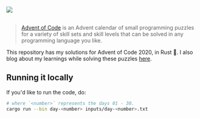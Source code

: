 <div>
<br>
<img src="https://og.shrirambalaji.com/api/images?title=Advent%20of%20Code&subtitle=2020%20in%20Rust&center=true&hideUsername=true&center=true&backgroundImageURL=https://www.raycast.com/uploads/wallpapers/ray-of-lights-preview.png" />
</br>
</div>
<br>

> [Advent of Code](https://adventofcode.com) is an Advent calendar of small programming puzzles for a variety of skill sets and skill levels that can be solved in any programming language you like.

This repository has my solutions for Advent of Code 2020, in Rust :crab:. I also blog about my learnings while solving these puzzles [here](https://hashnode.com/series/advent-of-code-2020-with-rust-cki7q68hw03wcnts153zx4aq0).


## Running it locally

If you'd like to run the code, do:

```sh
# where `<number>` represents the days 01 - 30.
cargo run --bin day-<number> inputs/day-<number>.txt
```

